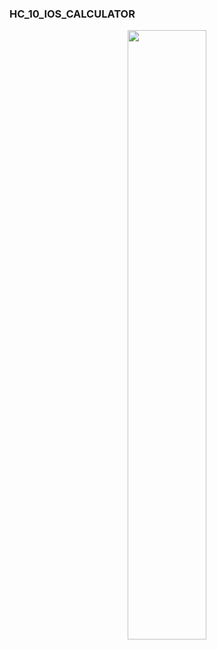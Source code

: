 ### HC_10_IOS_CALCULATOR

<p align="center"><img src="https://user-images.githubusercontent.com/99876715/173158254-039483c8-0ec2-4e3a-a066-944cb9d66709.gif" width=50%/></p>
